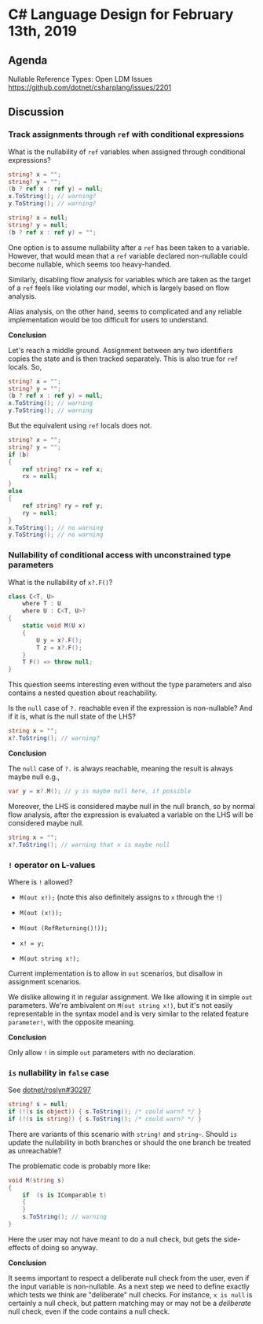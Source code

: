 # C# Language Design for February 13th, 2019

## Agenda

Nullable Reference Types: Open LDM Issues https://github.com/dotnet/csharplang/issues/2201

## Discussion

### Track assignments through `ref` with conditional expressions

What is the nullability of `ref` variables when assigned through conditional expressions?

```cs
string? x = "";
string? y = "";
(b ? ref x : ref y) = null;
x.ToString(); // warning?
y.ToString(); // warning?
```

```cs
string? x = null;
string? y = null;
(b ? ref x : ref y) = "";
```

One option is to assume nullability after a `ref` has been taken to a variable. However,
that would mean that a `ref` variable declared non-nullable could become nullable, which
seems too heavy-handed.

Similarly, disabling flow analysis for variables which are taken as the target of a `ref`
feels like violating our model, which is largely based on flow analysis.

Alias analysis, on the other hand, seems to complicated and any reliable implementation
would be too difficult for users to understand.

**Conclusion**

Let's reach a middle ground. Assignment between any two identifiers copies
the state and is then tracked separately. This is also true for `ref` locals.
So,

```C#
string? x = "";
string? y = "";
(b ? ref x : ref y) = null;
x.ToString(); // warning
y.ToString(); // warning
```

But the equivalent using `ref` locals does not.

```C#
string? x = "";
string? y = "";
if (b)
{
    ref string? rx = ref x;
    rx = null;
}
else
{
    ref string? ry = ref y;
    ry = null;
}
x.ToString(); // no warning
y.ToString(); // no warning
```

### Nullability of conditional access with unconstrained type parameters

What is the nullability of `x?.F()`?

```cs
class C<T, U>
    where T : U
    where U : C<T, U>?
{
    static void M(U x)
    {
        U y = x?.F();
        T z = x?.F();
    }
    T F() => throw null;
}
```

This question seems interesting even without the type parameters and also
contains a nested question about reachability.

Is the `null` case of `?.` reachable even if the expression is non-nullable?
And if it is, what is the null state of the LHS?

```C#
string x = "";
x?.ToString(); // warning?
```

**Conclusion**

The `null` case of `?.` is always reachable, meaning the result is always
maybe null e.g.,

```C#
var y = x?.M(); // y is maybe null here, if possible
```

Moreover, the LHS is considered maybe null in the null branch, so by normal
flow analysis, after the expression is evaluated a variable on the LHS will
be considered maybe null.

```C#
string x = "";
x?.ToString(); // warning that x is maybe null
```

### `!` operator on L-values

Where is `!` allowed?

* `M(out x!);` (note this also definitely assigns to `x` through the `!`)

* `M(out (x!));`

* `M(out (RefReturning()!));`

* `x! = y;`

* `M(out string x!);`

Current implementation is to allow in `out` scenarios, but disallow in assignment scenarios.

We dislike allowing it in regular assignment. We like allowing it in simple
`out` parameters. We're ambivalent on `M(out string x!)`, but it's
not easily representable in the syntax model and is very similar to the
related feature `parameter!`, with the opposite meaning.

**Conclusion**

Only allow `!` in simple `out` parameters with no declaration.

### `is` nullability in `false` case

See [dotnet/roslyn#30297](https://github.com/dotnet/roslyn/issues/30297)

```cs
string? s = null;
if (!(s is object)) { s.ToString(); /* could warn? */ }
if (!(s is string)) { s.ToString(); /* could warn? */ }
```

There are variants of this scenario with `string!` and `string~`. Should `is`
update the nullability in both branches or should the one branch be treated
as unreachable?

The problematic code is probably more like:

```C#
void M(string s)
{
    if  (s is IComparable t)
    {
    }
    s.ToString(); // warning
}
```

Here the user may not have meant to do a null check, but gets the
side-effects of doing so anyway.

**Conclusion**

It seems important to respect a deliberate null check from the
user, even if the input variable is non-nullable. As a next step we
need to define exactly which tests we think are "deliberate" null
checks. For instance, `x is null` is certainly a null check, but
pattern matching may or may not be a *deliberate* null check, even
if the code contains a null check.